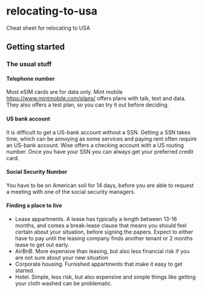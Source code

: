 # relocating-to-usa
Cheat sheet for relocating to USA


## Getting started

### The usual stuff

#### Telephone number
Most eSIM cards are for data only. Mint mobile https://www.mintmobile.com/plans/ offers plans with talk, text and data. They also offers a test plan, so you can try it out before deciding. 

#### US bank account
It is difficult to get a US-bank account without a SSN. Getting a SSN takes time, which can be annoying as some services and paying rent often require an US-bank account. Wise offers a checking account with a US routing number. Once you have your SSN you can always get your preferred credit card.

#### Social Security Number
You have to be on American soil for 14 days, before you are able to request a meeting with one of the social security managers.

#### Finding a place to live
- Lease appartments. A lease has typically a length between 13-16 months, and comes a break-lease clause that means you should feel certain about your situation, before signing the papers. Expect to either have to pay until the leasing company finds another tenant or 2 months lease to get out early. 
- AirBnB. More expensive than leasing, but also less financial risk if you are not sure about your new situation
- Corporate housing. Furnished appartments that make it easy to get started.
- Hotel. Simple, less risk, but also expensive and simple things like getting your cloth washed can be problematic. 



